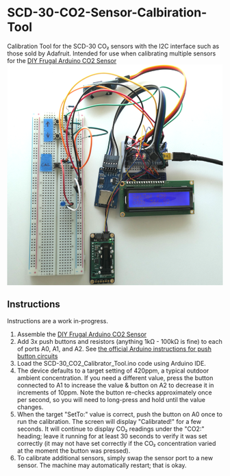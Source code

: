 # SCD-30-CO2-Sensor-Calbiration-Tool
Calibration Tool for the SCD-30 CO₂ sensors with the I2C interface such as those sold by Adafruit. Intended for use when calibrating multiple sensors for the [DIY Frugal Arduino CO2 Sensor](https://github.com/ericwooshem/DIY-Frugal-Arduino-CO2-Sensor/tree/main/Graphics)
![Calibration Tool](https://github.com/bwooshem/SCD-30-CO2-Sensor-Calbiration-Tool/blob/main/CO2_Recalibrator_Tool.png)

## Instructions
Instructions are a work in-progress. 
1. Assemble the [DIY Frugal Arduino CO2 Sensor](https://github.com/ericwooshem/DIY-Frugal-Arduino-CO2-Sensor/tree/main/Graphics)
2. Add 3x push buttons and resistors (anything 1kΩ - 100kΩ is fine) to each of ports A0, A1, and A2. See [the official Arduino instructions for push button circuits](https://docs.arduino.cc/built-in-examples/digital/Button)
3. Load the SCD-30_CO2_Calibrator_Tool.ino code using Arduino IDE.
4. The device defaults to a target setting of 420ppm, a typical outdoor ambient concentration. If you need a different value, press the button connected to A1 to increase the value & button on A2 to decrease it in increments of 10ppm. Note the button re-checks approximately once per second, so you will need to long-press and hold until the value changes.
5. When the target "SetTo:" value is correct, push the button on A0 once to run the calibration. The screen will display "Calibrated!" for a few seconds. It will continue to display CO₂ readings under the "CO2:" heading; leave it running for at least 30 seconds to verify it was set correctly (it may not have set correctly if the CO₂ concentration varied at the moment the button was pressed). 
6. To calibrate additional sensors, simply swap the sensor port to a new sensor. The machine may automatically restart; that is okay.
